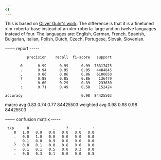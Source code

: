 ```yaml
---
{}
---
```

This is based on [Oliver Guhr's work](https://huggingface.co/oliverguhr/fullstop-punctuation-multilang-large). The difference is that it is a finetuned xlm-roberta-base instead of an xlm-roberta-large and on twelve languages instead of four. The languages are: English, German, French, Spanish, Bulgarian, Italian, Polish, Dutch, Czech, Portugese, Slovak, Slovenian.

----- report -----

              precision    recall  f1-score   support

           0       0.99      0.99      0.99  73317475
           .       0.94      0.95      0.95   4484845
           ,       0.86      0.86      0.86   6100650
           ?       0.88      0.85      0.86    136479
           -       0.60      0.29      0.39    233630
           :       0.71      0.49      0.58    152424

    accuracy                           0.98  84425503
   macro avg       0.83      0.74      0.77  84425503
weighted avg       0.98      0.98      0.98  84425503


----- confusion matrix -----

     t/p      0     .     ,     ?     -     : 
        0   1.0   0.0   0.0   0.0   0.0   0.0 
        .   0.0   1.0   0.0   0.0   0.0   0.0 
        ,   0.1   0.0   0.9   0.0   0.0   0.0 
        ?   0.0   0.1   0.0   0.8   0.0   0.0 
        -   0.1   0.1   0.5   0.0   0.3   0.0 
        :   0.0   0.3   0.1   0.0   0.0   0.5 
